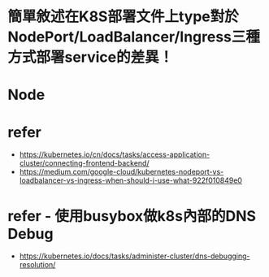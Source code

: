 # 簡單敘述在K8S部署文件上type對於NodePort/LoadBalancer/Ingress三種方式部署service的差異！

# Node

# refer
- https://kubernetes.io/cn/docs/tasks/access-application-cluster/connecting-frontend-backend/
- https://medium.com/google-cloud/kubernetes-nodeport-vs-loadbalancer-vs-ingress-when-should-i-use-what-922f010849e0


# refer - 使用busybox做k8s內部的DNS Debug
- https://kubernetes.io/docs/tasks/administer-cluster/dns-debugging-resolution/